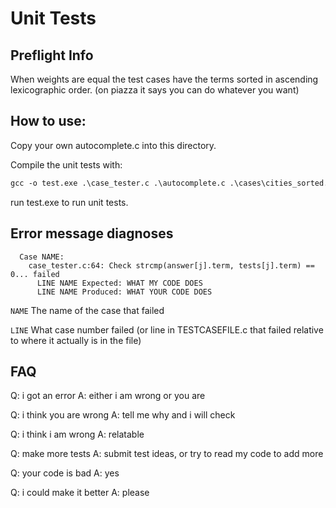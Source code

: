 # Unit Tests

## Preflight Info

When weights are equal the test cases have the terms sorted in ascending lexicographic order. (on piazza it says you can do whatever you want)

## How to use:

Copy your own autocomplete.c into this directory.

Compile the unit tests with:

```ps
gcc -o test.exe .\case_tester.c .\autocomplete.c .\cases\cities_sorted.c .\cases\cities_cases.c .\cases\wiktionary_sorted.c .\cases\wiktionary_cases.c
```

run test.exe to run unit tests.

## Error message diagnoses

```
  Case NAME:
    case_tester.c:64: Check strcmp(answer[j].term, tests[j].term) == 0... failed
      LINE NAME Expected: WHAT MY CODE DOES
      LINE NAME Produced: WHAT YOUR CODE DOES
```

`NAME` The name of the case that failed

`LINE` What case number failed (or line in TESTCASEFILE.c that failed relative to where it actually is in the file)

## FAQ

Q: i got an error
A: either i am wrong or you are

Q: i think you are wrong
A: tell me why and i will check

Q: i think i am wrong
A: relatable

Q: make more tests
A: submit test ideas, or try to read my code to add more

Q: your code is bad
A: yes

Q: i could make it better
A: please